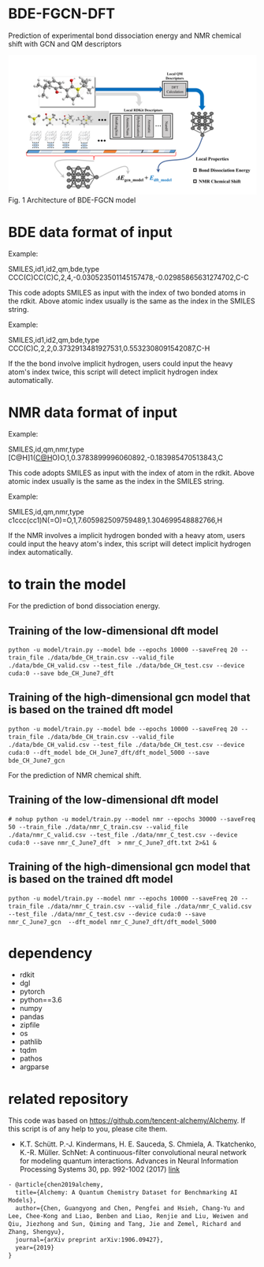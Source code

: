 # BDE-FGCN-DFT
  Prediction of experimental bond dissociation energy and NMR chemical shift with GCN and QM descriptors

![image](https://github.com/jeah-z/BDE-FGCN-DFT/blob/main/images/FlowChart.png)
Fig. 1 Architecture of BDE-FGCN model

# BDE data format of input
Example:

SMILES,id1,id2,qm,bde,type   
CCC(C)CC(C)C,2,4,-0.030523501145157478,-0.02985865631274702,C-C

This code adopts SMILES as input with the index of two bonded atoms in the rdkit. Above atomic index usually is the same as the index in the SMILES string. 

Example:

SMILES,id1,id2,qm,bde,type      
CCC(C)C,2,2,0.3732913481927531,0.5532308091542087,C-H

If the the bond involve implicit hydrogen, users could input the heavy atom's index twice, this script will detect implicit hydrogen index automatically.

# NMR data format of input

Example:

SMILES,id,qm,nmr,type    
[C@H]1([C@H]([C@H]2CCCN2[C@@H]1CO)O)O,1,0.3783899996060892,-0.183985470513843,C

This code adopts SMILES as input with the index of atom in the rdkit. Above atomic index usually is the same as the index in the SMILES string. 

Example:

SMILES,id,qm,nmr,type    
c1ccc(cc1)N(=O)=O,1,7.605982509759489,1.304699548882766,H

If the NMR involves a implicit hydrogen bonded with a heavy atom, users could input the heavy atom's index, this script will detect implicit hydrogen index automatically.


# to train the model 
For the prediction of bond dissociation energy.
## Training of the low-dimensional dft model
```
python -u model/train.py --model bde --epochs 10000 --saveFreq 20 --train_file ./data/bde_CH_train.csv --valid_file ./data/bde_CH_valid.csv --test_file ./data/bde_CH_test.csv --device cuda:0 --save bde_CH_June7_dft
```
## Training of the high-dimensional gcn model that is based on the trained dft model
```
python -u model/train.py --model bde --epochs 10000 --saveFreq 20 --train_file ./data/bde_CH_train.csv --valid_file ./data/bde_CH_valid.csv --test_file ./data/bde_CH_test.csv --device cuda:0 --dft_model bde_CH_June7_dft/dft_model_5000 --save bde_CH_June7_gcn
```
For the prediction of NMR chemical shift.
## Training of the low-dimensional dft model
```
# nohup python -u model/train.py --model nmr --epochs 30000 --saveFreq 50 --train_file ./data/nmr_C_train.csv --valid_file ./data/nmr_C_valid.csv --test_file ./data/nmr_C_test.csv --device cuda:0 --save nmr_C_June7_dft  > nmr_C_June7_dft.txt 2>&1 &

```
## Training of the high-dimensional gcn model that is based on the trained dft model
```
python -u model/train.py --model nmr --epochs 10000 --saveFreq 20 --train_file ./data/nmr_C_train.csv --valid_file ./data/nmr_C_valid.csv --test_file ./data/nmr_C_test.csv --device cuda:0 --save nmr_C_June7_gcn  --dft_model nmr_C_June7_dft/dft_model_5000 
```
# dependency

- rdkit
- dgl
- pytorch
- python==3.6
- numpy 
- pandas
- zipfile
- os
- pathlib
- tqdm
- pathos
- argparse

# related repository

This code was based on https://github.com/tencent-alchemy/Alchemy. If this script is of any help to you, please cite them.

- K.T. Schütt. P.-J. Kindermans, H. E. Sauceda, S. Chmiela, A. Tkatchenko, K.-R. Müller.
SchNet: A continuous-filter convolutional neural network for modeling quantum interactions. Advances in Neural Information Processing Systems 30, pp. 992-1002 (2017) [link](http://papers.nips.cc/paper/6700-schnet-a-continuous-filter-convolutional-neural-network-for-modeling-quantum-interactions)  
```
- @article{chen2019alchemy,
  title={Alchemy: A Quantum Chemistry Dataset for Benchmarking AI Models},
  author={Chen, Guangyong and Chen, Pengfei and Hsieh, Chang-Yu and Lee, Chee-Kong and Liao, Benben and Liao, Renjie and Liu, Weiwen and Qiu, Jiezhong and Sun, Qiming and Tang, Jie and Zemel, Richard and Zhang, Shengyu},
  journal={arXiv preprint arXiv:1906.09427},
  year={2019}
}
```

